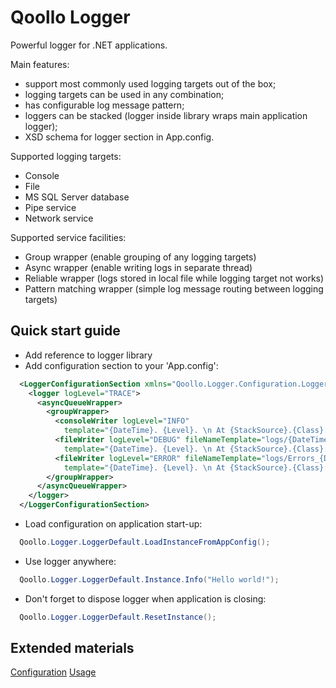 Qoollo Logger
======

Powerful logger for .NET applications. 

Main features:
- support most commonly used logging targets out of the box;
- logging targets can be used in any combination;
- has configurable log message pattern;
- loggers can be stacked (logger inside library wraps main application logger);
- XSD schema for logger section in App.config.


Supported logging targets:
* Console
* File
* MS SQL Server database
* Pipe service
* Network service


Supported service facilities:
* Group wrapper (enable grouping of any logging targets)
* Async wrapper (enable writing logs in separate thread)
* Reliable wrapper (logs stored in local file while logging target not works)
* Pattern matching wrapper (simple log message routing between logging targets)



## Quick start guide

- Add reference to logger library
- Add configuration section to your 'App.config':
```XML
  <LoggerConfigurationSection xmlns="Qoollo.Logger.Configuration.LoggerConfigurationSection_NS">
    <logger logLevel="TRACE">
      <asyncQueueWrapper>
        <groupWrapper>
          <consoleWriter logLevel="INFO"
            template="{DateTime}. {Level}. \n At {StackSource}.{Class}::{Method}.\n Message: {Message}. {Exception, prefix = '\n Exception: ', valueOnNull=''}\n\n"/>
          <fileWriter logLevel="DEBUG" fileNameTemplate="logs/{DateTime, format = yyyy-MM-dd}.log"
            template="{DateTime}. {Level}. \n At {StackSource}.{Class}::{Method}.\n Message: {Message}. {Exception, prefix = '\n Exception: ', valueOnNull=''}\n\n"/>
          <fileWriter logLevel="ERROR" fileNameTemplate="logs/Errors_{DateTime, format = yyyy-MM-dd}.log"
            template="{DateTime}. {Level}. \n At {StackSource}.{Class}::{Method}.\n Message: {Message}. {Exception, prefix = '\n Exception: ', valueOnNull=''}\n\n"/>
        </groupWrapper>
      </asyncQueueWrapper>
    </logger>
  </LoggerConfigurationSection>
```
- Load configuration on application start-up:
```C#
  Qoollo.Logger.LoggerDefault.LoadInstanceFromAppConfig();
```
- Use logger anywhere:
```C#
  Qoollo.Logger.LoggerDefault.Instance.Info("Hello world!");
```
- Don't forget to dispose logger when application is closing:
```C#
  Qoollo.Logger.LoggerDefault.ResetInstance();
```


## Extended materials

[Configuration](LOGGER_CONFIG.md)
[Usage](LOGGER_USAGE.md)
